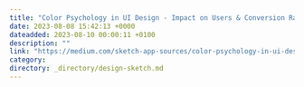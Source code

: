 ```yaml
---
title: "Color Psychology in UI Design - Impact on Users & Conversion Rates"
date: 2023-08-08 15:42:13 +0000
dateadded: 2023-08-10 00:00:11 +0100
description: ""
link: "https://medium.com/sketch-app-sources/color-psychology-in-ui-design-impact-on-users-conversion-rates-56a58722eabb?source=rss----d23119b14977---4"
category:
directory: _directory/design-sketch.md
---
```

